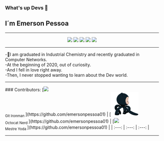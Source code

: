 ### What's up Devs 👋 <br>

<!--
**emersonpessoa01/emersonpessoa01** is a ✨ _special_ ✨ repository because its `README.md` (this file) appears on your GitHub profile.

Here are some ideas to get you started:

- 🔭 I’m currently working on ...
- 🌱 I’m currently learning ...
- 👯 I’m looking to collaborate on ...
- 🤔 I’m looking for help with ...
- 💬 Ask me about ...
- 📫 How to reach me: ...
- 😄 Pronouns: ...
- ⚡ Fun fact: ...
-->

## I´m Emerson Pessoa <br>
<hr>

<p align="center">
<img src="https://img.shields.io/static/v1?label=html&message=frontend&color=rgb(255,0,0)&style=for-the-badge&logo=html5"/>
<img src="https://img.shields.io/static/v1?label=css&message=frontend&color=rgb(102,0,204)&style=for-the-badge&logo=css3"/>
<img src="https://img.shields.io/static/v1?label=javascript&message=frontend&color=blue&style=for-the-badge&logo=JAVASCRIPT"/>
<img src="https://img.shields.io/static/v1?label=node&message=backend&color=green&style=for-the-badge&logo=node.js"/>
<img src="https://img.shields.io/static/v1?label=react&message=frontend&color=rgb(51,51,153)&style=for-the-badge&logo=react"/>
 </p>
 <hr>



-🌱I am graduated in Industrial Chemistry and recently graduated in Computer Networks.<br>
-At the beginning of 2020, out of curiosity.<br>
-And I fell in love right away.<br>
-Then, I never stopped wanting to learn about the Dev world.<br>
<hr>
### Contributors:
[<img src="image/images/githubman.jpg" width=90 ><br><sub> Git Ironman </sub>](https://github.com/emersonpessoa01) | [<img src="image/gifs/octocat.gif" width=90 ><br><sub> Octocat Nerd </sub>](https://github.com/emersonpessoa01) | [<img src="image/gifs/master-yoda.gif" width=115  heigth=120><br><sub> Mestre Yoda </sub>](https://github.com/emersonpessoa01) |
| :---: | :---: | :---: |
     
<hr>
